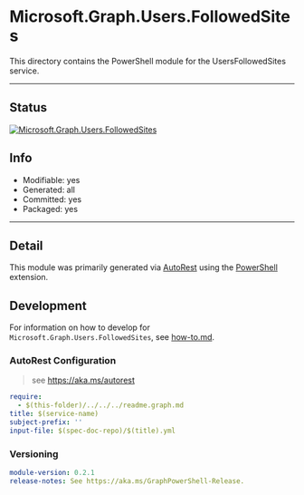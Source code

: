 <!-- region Generated -->
# Microsoft.Graph.Users.FollowedSites
This directory contains the PowerShell module for the UsersFollowedSites service.

---
## Status
[![Microsoft.Graph.Users.FollowedSites](https://img.shields.io/powershellgallery/v/Microsoft.Graph.Users.FollowedSites.svg?style=flat-square&label=Microsoft.Graph.Users.FollowedSites "Microsoft.Graph.Users.FollowedSites")](https://www.powershellgallery.com/packages/Microsoft.Graph.Users.FollowedSites/)

## Info
- Modifiable: yes
- Generated: all
- Committed: yes
- Packaged: yes

---
## Detail
This module was primarily generated via [AutoRest](https://github.com/Azure/autorest) using the [PowerShell](https://github.com/Azure/autorest.powershell) extension.

## Development
For information on how to develop for `Microsoft.Graph.Users.FollowedSites`, see [how-to.md](how-to.md).
<!-- endregion -->

### AutoRest Configuration

> see https://aka.ms/autorest

``` yaml
require:
  - $(this-folder)/../../../readme.graph.md
title: $(service-name)
subject-prefix: ''
input-file: $(spec-doc-repo)/$(title).yml
```
### Versioning

``` yaml
module-version: 0.2.1
release-notes: See https://aka.ms/GraphPowerShell-Release.
```
